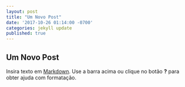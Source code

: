 ```yaml
---
layout: post
title: "Um Novo Post"
date: '2017-10-26 01:14:00 -0700'
categories: jekyll update
published: true
---
```

## Um Novo Post

Insira texto em [Markdown](http://daringfireball.net/projects/markdown/). Use a barra acima ou clique no botão **?** para obter ajuda com formatação.
